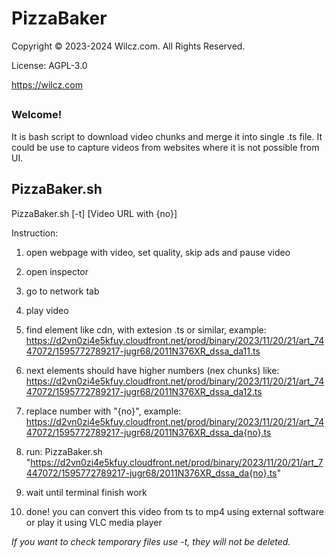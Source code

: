 # PizzaBaker

Copyright © 2023-2024 Wilcz.com. All Rights Reserved.

License: AGPL-3.0

https://wilcz.com

##
### Welcome!

It is bash script to download video chunks and merge it into single .ts file.
It could be use to capture videos from websites where it is not possible from UI.

## PizzaBaker.sh

PizzaBaker.sh [-t] [Video URL with {no}]

Instruction:

1. open webpage with video, set quality, skip ads and pause video

2. open inspector

3. go to network tab

4. play video

5. find element like cdn, with extesion .ts or similar, example: https://d2vn0zi4e5kfuy.cloudfront.net/prod/binary/2023/11/20/21/art_7447072/1595772789217-jugr68/2011N376XR_dssa_da11.ts

6. next elements should have higher numbers (nex chunks) like: https://d2vn0zi4e5kfuy.cloudfront.net/prod/binary/2023/11/20/21/art_7447072/1595772789217-jugr68/2011N376XR_dssa_da12.ts

7. replace number with "{no}", example: https://d2vn0zi4e5kfuy.cloudfront.net/prod/binary/2023/11/20/21/art_7447072/1595772789217-jugr68/2011N376XR_dssa_da{no}.ts

8. run: PizzaBaker.sh "https://d2vn0zi4e5kfuy.cloudfront.net/prod/binary/2023/11/20/21/art_7447072/1595772789217-jugr68/2011N376XR_dssa_da{no}.ts"

9. wait until terminal finish work 

10. done! you can convert this video from ts to mp4 using external software or play it using VLC media player

*If you want to check temporary files use -t, they will not be deleted.*

